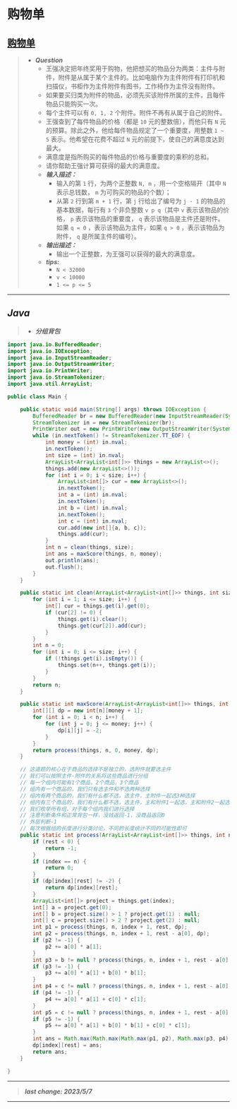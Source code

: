 # 购物单

## [购物单](https://www.nowcoder.com/practice/f9c6f980eeec43ef85be20755ddbeaf4)

> - ***Question***
>   - 王强决定把年终奖用于购物，他把想买的物品分为两类：主件与附件，附件是从属于某个主件的。比如电脑作为主件附件有打印机和扫描仪，书柜作为主件附件有图书，工作椅作为主件没有附件。
>   - 如果要买归类为附件的物品，必须先买该附件所属的主件，且每件物品只能购买一次。
>   - 每个主件可以有 `0, 1, 2` 个附件。附件不再有从属于自己的附件。
>   - 王强查到了每件物品的价格（都是 `10` 元的整数倍），而他只有 `N` 元的预算。除此之外，他给每件物品规定了一个重要度，用整数 `1 ~ 5` 表示。他希望在花费不超过 `N` 元的前提下，使自己的满意度达到最大。
>   - 满意度是指所购买的每件物品的价格与重要度的乘积的总和。
>   - 请你帮助王强计算可获得的最大的满意度。
>   - ***输入描述：***
>     - 输入的第 `1` 行，为两个正整数 `N, m` ，用一个空格隔开（其中 `N` 表示总钱数， `m` 为可购买的物品的个数）；
>     - 从第 `2` 行到第 `m + 1` 行，第 `j` 行给出了编号为 `j - 1` 的物品的基本数据，每行有 `3` 个非负整数 `v p q`（其中 `v` 表示该物品的价格， `p` 表示该物品的重要度， `q` 表示该物品是主件还是附件。如果 `q = 0` ，表示该物品为主件，如果 `q > 0` ，表示该物品为附件， `q` 是所属主件的编号）。
>   - ***输出描述：***
>     - 输出一个正整数，为王强可以获得的最大的满意度。
>   - ***tips:***
>     - `N < 32000`
>     - `v < 10000`
>     - `1 <= p <= 5`

---

## *Java*

> - ***分组背包***

```java
import java.io.BufferedReader;
import java.io.IOException;
import java.io.InputStreamReader;
import java.io.OutputStreamWriter;
import java.io.PrintWriter;
import java.io.StreamTokenizer;
import java.util.ArrayList;

public class Main {

    public static void main(String[] args) throws IOException {
        BufferedReader br = new BufferedReader(new InputStreamReader(System.in));
        StreamTokenizer in = new StreamTokenizer(br);
        PrintWriter out = new PrintWriter(new OutputStreamWriter(System.out));
        while (in.nextToken() != StreamTokenizer.TT_EOF) {
            int money = (int) in.nval;
            in.nextToken();
            int size = (int) in.nval;
            ArrayList<ArrayList<int[]>> things = new ArrayList<>();
            things.add(new ArrayList<>());
            for (int i = 0; i < size; i++) {
                ArrayList<int[]> cur = new ArrayList<>();
                in.nextToken();
                int a = (int) in.nval;
                in.nextToken();
                int b = (int) in.nval;
                in.nextToken();
                int c = (int) in.nval;
                cur.add(new int[]{a, b, c});
                things.add(cur);
            }
            int n = clean(things, size);
            int ans = maxScore(things, n, money);
            out.println(ans);
            out.flush();
        }
    }

    public static int clean(ArrayList<ArrayList<int[]>> things, int size) {
        for (int i = 1; i <= size; i++) {
            int[] cur = things.get(i).get(0);
            if (cur[2] != 0) {
                things.get(i).clear();
                things.get(cur[2]).add(cur);
            }
        }
        int n = 0;
        for (int i = 0; i <= size; i++) {
            if (!things.get(i).isEmpty()) {
                things.set(n++, things.get(i));
            }
        }
        return n;
    }

    public static int maxScore(ArrayList<ArrayList<int[]>> things, int n, int money) {
        int[][] dp = new int[n][money + 1];
        for (int i = 0; i < n; i++) {
            for (int j = 0; j <= money; j++) {
                dp[i][j] = -2;
            }
        }
        return process(things, n, 0, money, dp);
    }

    // 这道题的核心在于商品的选择不是独立的，选附件就要选主件
    // 我们可以按照主件-附件的关系将这些商品进行分组
    // 每一个组内可能有1个商品，2个商品，3个商品
    // 组内有一个商品的，我们只有选主件和不选两种选择
    // 组内有两个商品的，我们有什么都不选，选主件，主附件一起选3种选择
    // 组内有三个商品的，我们有什么都不选，选主件，主和附件1一起选，主和附件2一起选，全选，5种选择
    // 我们枚举所有组，对于每个组内我们进行选择
    // 注意判断条件和正常背包一样，没钱返回-1，没商品返回0
    // 外层判断-1
    // 每次根据组的长度进行分类讨论，不同的长度统计不同的可能性即可
    public static int process(ArrayList<ArrayList<int[]>> things, int n, int index, int rest, int[][] dp) {
        if (rest < 0) {
            return -1;
        }
        if (index == n) {
            return 0;
        }
        if (dp[index][rest] != -2) {
            return dp[index][rest];
        }
        ArrayList<int[]> project = things.get(index);
        int[] a = project.get(0);
        int[] b = project.size() > 1 ? project.get(1) : null;
        int[] c = project.size() > 2 ? project.get(2) : null;
        int p1 = process(things, n, index + 1, rest, dp);
        int p2 = process(things, n, index + 1, rest - a[0], dp);
        if (p2 != -1) {
            p2 += a[0] * a[1];
        }
        int p3 = b != null ? process(things, n, index + 1, rest - a[0] - b[0], dp) : -1;
        if (p3 != -1) {
            p3 += a[0] * a[1] + b[0] * b[1];
        }
        int p4 = c != null ? process(things, n, index + 1, rest - a[0] - c[0], dp) : -1;
        if (p4 != -1) {
            p4 += a[0] * a[1] + c[0] * c[1];
        }
        int p5 = c != null ? process(things, n, index + 1, rest - a[0] - b[0] - c[0], dp) : -1;
        if (p5 != -1) {
            p5 += a[0] * a[1] + b[0] * b[1] + c[0] * c[1];
        }
        int ans = Math.max(Math.max(Math.max(p1, p2), Math.max(p3, p4)), p5);
        dp[index][rest] = ans;
        return ans;
    }

}

```

---

> ***last change: 2023/5/7***

---
